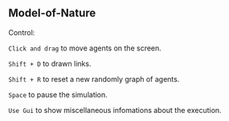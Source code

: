 ## Model-of-Nature

Control:

  `Click and drag` to move agents on the screen.
  
  `Shift + D` to drawn links.
  
  `Shift + R` to reset a new randomly graph of agents.
  
  `Space` to pause the simulation.
  
  `Use Gui` to show miscellaneous infomations about the execution. 
